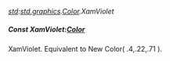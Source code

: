 _[std](../../modules/std/std-module.md):[std.graphics](../../modules/std/std-graphics.md).[Color](../../modules/std/std-graphics-color.md).XamViolet_
##### Const XamViolet:[Color](../../modules/std/std-graphics-color.md)
XamViolet. Equivalent to New Color( .4,.22,.71 ).
